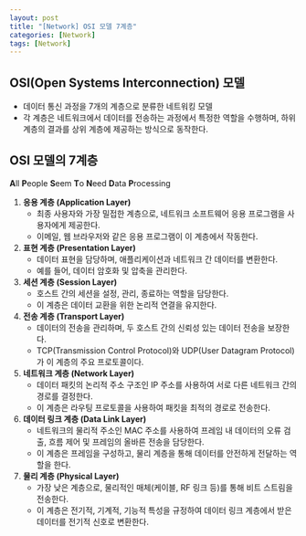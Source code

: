 ```yaml
---
layout: post
title: "[Network] OSI 모델 7계층"
categories: [Network]
tags: [Network]
---
```


## OSI(Open Systems Interconnection) 모델

- 데이터 통신 과정을 7개의 계층으로 분류한 네트워킹 모델
- 각 계층은 네트워크에서 데이터를 전송하는 과정에서 특정한 역할을 수행하며, 하위 계층의 결과를 상위 계층에 제공하는 방식으로 동작한다.

## OSI 모델의 7계층

**A**ll **P**eople **S**eem **T**o **N**eed **D**ata **P**rocessing

1. **응용 계층 (Application Layer)**
   - 최종 사용자와 가장 밀접한 계층으로, 네트워크 소프트웨어 응용 프로그램을 사용자에게 제공한다.
   - 이메일, 웹 브라우저와 같은 응용 프로그램이 이 계층에서 작동한다.
2. **표현 계층 (Presentation Layer)**
   - 데이터 표현을 담당하며, 애플리케이션과 네트워크 간 데이터를 변환한다.
   - 예를 들어, 데이터 암호화 및 압축을 관리한다.
3. **세션 계층 (Session Layer)**
   - 호스트 간의 세션을 설정, 관리, 종료하는 역할을 담당한다.
   - 이 계층은 데이터 교환을 위한 논리적 연결을 유지한다.
4. **전송 계층 (Transport Layer)**
   - 데이터의 전송을 관리하며, 두 호스트 간의 신뢰성 있는 데이터 전송을 보장한다.
   - TCP(Transmission Control Protocol)와 UDP(User Datagram Protocol)가 이 계층의 주요 프로토콜이다.
5. **네트워크 계층 (Network Layer)**
   - 데이터 패킷의 논리적 주소 구조인 IP 주소를 사용하여 서로 다른 네트워크 간의 경로를 결정한다.
   - 이 계층은 라우팅 프로토콜을 사용하여 패킷을 최적의 경로로 전송한다.
6. **데이터 링크 계층 (Data Link Layer)**
   - 네트워크의 물리적 주소인 MAC 주소를 사용하여 프레임 내 데이터의 오류 검출, 흐름 제어 및 프레임의 올바른 전송을 담당한다.
   - 이 계층은 프레임을 구성하고, 물리 계층을 통해 데이터를 안전하게 전달하는 역할을 한다.
7. **물리 계층 (Physical Layer)**
   - 가장 낮은 계층으로, 물리적인 매체(케이블, RF 링크 등)를 통해 비트 스트림을 전송한다.
   - 이 계층은 전기적, 기계적, 기능적 특성을 규정하여 데이터 링크 계층에서 받은 데이터를 전기적 신호로 변환한다.
